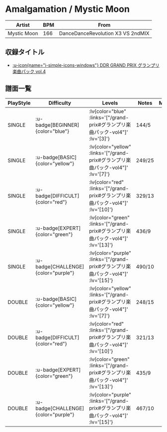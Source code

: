 # Amalgamation / Mystic Moon

|Artist|BPM|From|
|------|---|----|
|Mystic Moon|166|DanceDanceRevolution X3 VS 2ndMIX|

## 収録タイトル

- [ :u-icon{name="i-simple-icons-windows"} DDR GRAND PRIX グランプリ楽曲パック vol.4](/grand-prix#グランプリ楽曲パック-vol4)

## 譜面一覧

|PlayStyle|Difficulty|Levels|Notes|Movie|
|---------|----------|------|-----|-----|
|SINGLE| :u-badge[BEGINNER]{color="blue"} | :lv{color="blue" :links='["/grand-prix#グランプリ楽曲パック-vol4"]' :lv='[3]'} |144/5||
|SINGLE| :u-badge[BASIC]{color="yellow"} | :lv{color="yellow" :links='["/grand-prix#グランプリ楽曲パック-vol4"]' :lv='[7]'} |249/25||
|SINGLE| :u-badge[DIFFICULT]{color="red"} | :lv{color="red" :links='["/grand-prix#グランプリ楽曲パック-vol4"]' :lv='[10]'} |329/13||
|SINGLE| :u-badge[EXPERT]{color="green"} | :lv{color="green" :links='["/grand-prix#グランプリ楽曲パック-vol4"]' :lv='[13]'} |436/9||
|SINGLE| :u-badge[CHALLENGE]{color="purple"} | :lv{color="purple" :links='["/grand-prix#グランプリ楽曲パック-vol4"]' :lv='[15]'} |490/10||
|DOUBLE| :u-badge[BASIC]{color="yellow"} | :lv{color="yellow" :links='["/grand-prix#グランプリ楽曲パック-vol4"]' :lv='[7]'} |248/15||
|DOUBLE| :u-badge[DIFFICULT]{color="red"} | :lv{color="red" :links='["/grand-prix#グランプリ楽曲パック-vol4"]' :lv='[10]'} |321/13||
|DOUBLE| :u-badge[EXPERT]{color="green"} | :lv{color="green" :links='["/grand-prix#グランプリ楽曲パック-vol4"]' :lv='[13]'} |435/9||
|DOUBLE| :u-badge[CHALLENGE]{color="purple"} | :lv{color="purple" :links='["/grand-prix#グランプリ楽曲パック-vol4"]' :lv='[15]'} |467/10||

